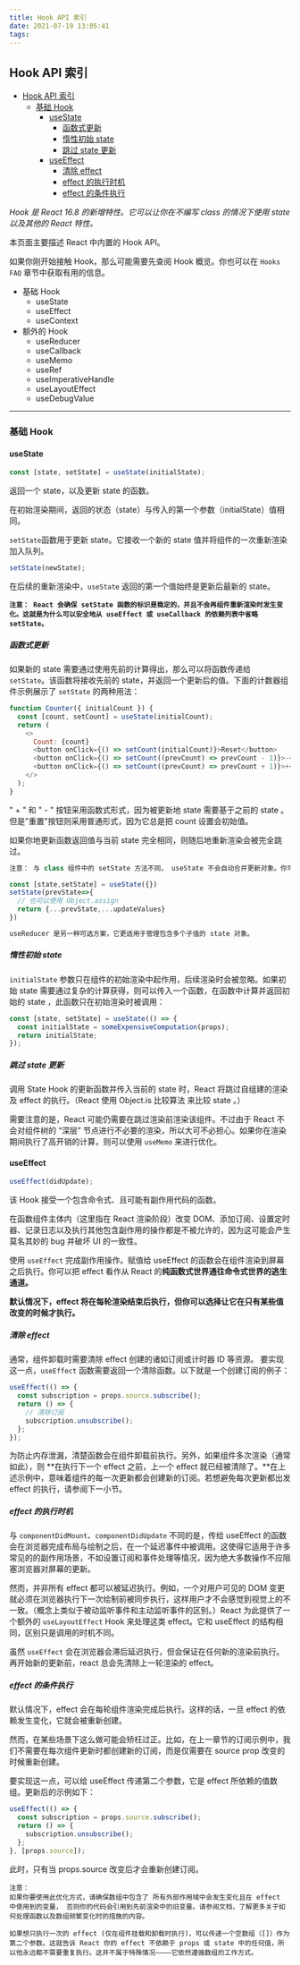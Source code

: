 ```yaml
---
title: Hook API 索引
date: 2021-07-19 13:05:41
tags:
---
```


## Hook API 索引

- [Hook API 索引](#hook-api-索引)
  - [基础 Hook](#基础-hook)
    - [useState](#usestate)
      - [函数式更新](#函数式更新)
      - [惰性初始 state](#惰性初始-state)
      - [跳过 state 更新](#跳过-state-更新)
    - [useEffect](#useeffect)
      - [清除 effect](#清除-effect)
      - [effect 的执行时机](#effect-的执行时机)
      - [effect 的条件执行](#effect-的条件执行)

_Hook 是 React 16.8 的新增特性。它可以让你在不编写 class 的情况下使用 state 以及其他的 React 特性。_

本页面主要描述 React 中内置的 Hook API。

如果你刚开始接触 Hook，那么可能需要先查阅 Hook 概览。你也可以在 `Hooks FAQ` 章节中获取有用的信息。

- 基础 Hook
  - useState
  - useEffect
  - useContext
- 额外的 Hook
  - useReducer
  - useCallback
  - useMemo
  - useRef
  - useImperativeHandle
  - useLayoutEffect
  - useDebugValue

---

### 基础 Hook

#### useState

```js
const [state, setState] = useState(initialState);
```

返回一个 state，以及更新 state 的函数。

在初始渲染期间，返回的状态（state）与传入的第一个参数（initialState）值相同。

`setState`函数用于更新 state。它接收一个新的 state 值并将组件的一次重新渲染加入队列。

```js
setState(newState);
```

在后续的重新渲染中，`useState` 返回的第一个值始终是更新后最新的 state。

**`注意： React 会确保 setState 函数的标识是稳定的，并且不会再组件重新渲染时发生变化。这就是为什么可以安全地从 useEffect 或 useCallback 的依赖列表中省略 setState。`**

##### 函数式更新

如果新的 state 需要通过使用先前的计算得出，那么可以将函数传递给 `setState`。该函数将接收先前的 state，并返回一个更新后的值。下面的计数器组件示例展示了 `setState` 的两种用法：

```js
function Counter({ initialCount }) {
  const [count, setCount] = useState(initialCount);
  return (
    <>
      Count: {count}
      <button onClick={() => setCount(initialCount)}>Reset</button>
      <button onClick={() => setCount((prevCount) => prevCount - 1)}>-</button>
      <button onClick={() => setCount((prevCount) => prevCount + 1)}>+</button>
    </>
  );
}
```

" + " 和 " - " 按钮采用函数式形式，因为被更新地 state 需要基于之前的 state 。但是"重置"按钮则采用普通形式，因为它总是把 count 设置会初始值。

如果你地更新函数返回值与当前 state 完全相同，则随后地重新渲染会被完全跳过。

```js
注意： 与 class 组件中的 setState 方法不同， useState 不会自动合并更新对象。你可以用函数式的 setState 结合展开运算符来达

const [state,setState] = useState({})
setState(prevState=>{
  // 也可以使用 Object.assign
  return {...prevState,...updateValues}
})

useReducer 是另一种可选方案，它更适用于管理包含多个子值的 state 对象。

```

##### 惰性初始 state

`initialState` 参数只在组件的初始渲染中起作用，后续渲染时会被忽略。如果初始 state 需要通过复杂的计算获得，则可以传入一个函数，在函数中计算并返回初始的 state ，此函数只在初始渲染时被调用：

```js
const [state, setState] = useState(() => {
  const initialState = someExpensiveComputation(props);
  return initialState;
});
```

##### 跳过 state 更新

调用 State Hook 的更新函数并传入当前的 state 时，React 将跳过自组建的渲染及 effect 的执行。（React 使用 Object.is 比较算法 来比较 state 。）

需要注意的是，React 可能仍需要在跳过渲染前渲染该组件。不过由于 React 不会对组件树的 “深层” 节点进行不必要的渲染，所以大可不必担心。如果你在渲染期间执行了高开销的计算，则可以使用 `useMemo` 来进行优化。

#### useEffect

```js
useEffect(didUpdate);
```

该 Hook 接受一个包含命令式、且可能有副作用代码的函数。

在函数组件主体内（这里指在 React 渲染阶段）改变 DOM、添加订阅、设置定时器、记录日志以及执行其他包含副作用的操作都是不被允许的，因为这可能会产生莫名其妙的 bug 并破坏 UI 的一致性。

使用 `useEffect` 完成副作用操作。赋值给 useEffect 的函数会在组件渲染到屏幕之后执行。你可以把 effect 看作从 React 的**纯函数式世界通往命令式世界的逃生通道。**

**默认情况下，effect 将在每轮渲染结束后执行，但你可以选择让它在只有某些值改变的时候才执行。**

##### 清除 effect

通常，组件卸载时需要清除 effect 创建的诸如订阅或计时器 ID 等资源。 要实现这一点，`useEffect` 函数需要返回一个清除函数。以下就是一个创建订阅的例子：

```js
useEffect(() => {
  const subscription = props.source.subscribe();
  return () => {
    // 清除订阅
    subscription.unsubscribe();
  };
});
```

为防止内存泄漏，清楚函数会在组件卸载前执行。另外，如果组件多次渲染（通常如此），则 **在执行下一个 effect 之前，上一个 effect 就已经被清除了。**在上述示例中，意味着组件的每一次更新都会创建新的订阅。若想避免每次更新都出发 effect 的执行，请参阅下一小节。

##### effect 的执行时机

与 `componentDidMount`、`componentDidUpdate` 不同的是，传给 useEffect 的函数会在浏览器完成布局与绘制之后，在一个延迟事件中被调用。这使得它适用于许多常见的的副作用场景，不如设置订阅和事件处理等情况，因为绝大多数操作不应阻塞浏览器对屏幕的更新。

然而，并非所有 effect 都可以被延迟执行。例如，一个对用户可见的 DOM 变更就必须在浏览器执行下一次绘制前被同步执行，这样用户才不会感觉到视觉上的不一致。（概念上类似于被动监听事件和主动监听事件的区别。）React 为此提供了一个额外的 `useLayoutEffect` Hook 来处理这类 effect。它和 useEffect 的结构相同，区别只是调用的时机不同。

虽然 `useEffect` 会在浏览器会滞后延迟执行，但会保证在任何新的渲染前执行。再开始新的更新前，react 总会先清除上一轮渲染的 effect。

##### effect 的条件执行

默认情况下，effect 会在每轮组件渲染完成后执行。这样的话，一旦 effect 的依赖发生变化，它就会被重新创建。

然而，在某些场景下这么做可能会矫枉过正。比如，在上一章节的订阅示例中，我们不需要在每次组件更新时都创建新的订阅，而是仅需要在 source prop 改变的时候重新创建。

要实现这一点，可以给 useEffect 传递第二个参数，它是 effect 所依赖的值数组。更新后的示例如下：

```js
useEffect(() => {
  const subscription = props.source.subscribe();
  return () => {
    subscription.unsubscribe();
  };
}, [props.source]);
```

此时，只有当 props.source 改变后才会重新创建订阅。

```china
注意：
如果你要使用此优化方式，请确保数组中包含了 所有外部作用域中会发生变化且在 effect 中使用到的变量， 否则你的代码会引用到先前渲染中的旧变量。请参阅文档，了解更多关于如何处理函数以及数组频繁变化时的措施的内容。

如果想只执行一次的 effect (仅在组件挂载和卸载时执行)，可以传递一个空数组（[]）作为第二个参数。这就告诉 React 你的 effect 不依赖于 props 或 state 中的任何值，所以他永远都不需要重复执行。这并不属于特殊情况————它依然遵循数组的工作方式。


```

